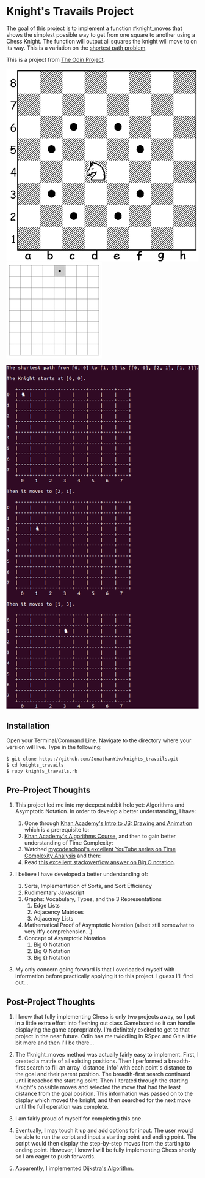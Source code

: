 # Knight's Travails Project

The goal of this project is to implement a function #knight_moves that shows the simplest possible way to get from one square to another using a Chess Knight.
The function will output all squares the knight will move to on its way. This is a variation on the [shortest path problem](https://en.wikipedia.org/wiki/Shortest_path_problem).

This is a project from [The Odin Project](https://www.theodinproject.com/courses/ruby-programming/lessons/data-structures-and-algorithms).

![Knight Possible Moves](/moves.gif)
![Knight Movement](/travails.gif)

![Screenshot](/knights_travails.png)

## Installation

Open your Terminal/Command Line. Navigate to the directory where your version will live. Type in the following:

```
$ git clone https://github.com/JonathanYiv/knights_travails.git
$ cd knights_travails
$ ruby knights_travails.rb
```

## Pre-Project Thoughts

1. This project led me into my deepest rabbit hole yet: Algorithms and Asymptotic Notation. In order to develop a better understanding, I have:

	1. Gone through [Khan Academy's Intro to JS: Drawing and Animation](https://www.khanacademy.org/computing/computer-programming/programming) which is a prerequisite to:
	2. [Khan Academy's Algorithms Course](https://www.khanacademy.org/computing/computer-science/algorithms), and then to gain better understanding of Time Complexity:
	3. Watched [mycodeschool's excellent YouTube series on Time Complexity Analysis](https://www.youtube.com/playlist?list=PL2_aWCzGMAwI9HK8YPVBjElbLbI3ufctn) and then:
	4. Read [this excellent stackoverflow answer on Big O notation](https://stackoverflow.com/questions/487258/what-is-a-plain-english-explanation-of-big-o-notation).

2. I believe I have developed a better understanding of:

	1. Sorts, Implementation of Sorts, and Sort Efficiency
	2. Rudimentary Javascript
	3. Graphs: Vocabulary, Types, and the 3 Representations
		1. Edge Lists
		2. Adjacency Matrices
		3. Adjacency Lists
	4. Mathematical Proof of Asymptotic Notation (albeit still somewhat to very iffy comprehension...)
	5. Concept of Asymptotic Notation
		1. Big O Notation
		2. Big Θ Notation
		3. Big Ω Notation 

3. My only concern going forward is that I overloaded myself with information before practically applying it to this project. I guess I'll find out...

## Post-Project Thoughts

1. I know that fully implementing Chess is only two projects away, so I put in a little extra effort into fleshing out class Gameboard so it can handle displaying the game appropriately. I'm definitely excited to get to that project in the near future. Odin has me twiddling in RSpec and Git a little bit more and then I'll be there...

2. The #knight_moves method was actually fairly easy to implement. First, I created a matrix of all existing positions. Then I performed a breadth-first search to fill an array 'distance_info' with each point's distance to the goal and their parent position. The breadth-first search continued until it reached the starting point. Then I iterated through the starting Knight's possible moves and selected the move that had the least distance from the goal position. This information was passed on to the display which moved the knight, and then searched for the next move until the full operation was complete.

3. I am fairly proud of myself for completing this one.

4. Eventually, I may touch it up and add options for input. The user would be able to run the script and input a starting point and ending point. The script would then display the step-by-step moves from the starting to ending point. However, I know I will be fully implementing Chess shortly so I am eager to push forwards.

5. Apparently, I implemented [Dijkstra's Algorithm](https://en.wikipedia.org/wiki/Dijkstra%27s_algorithm).
